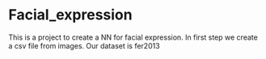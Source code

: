 # Facial_expression
This is a project to create a NN for facial expression.
In first step we create a csv file from images.
Our dataset is fer2013
